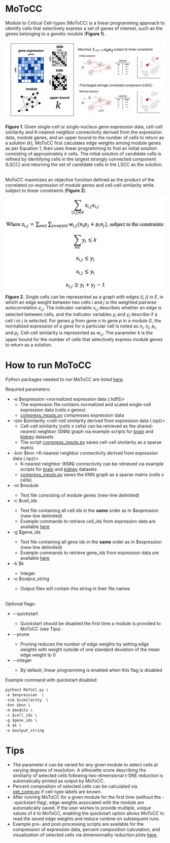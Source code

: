 # MoToCC
Module to Critical Cell-types (MoToCC) is a linear programming approach to identify cells that selectively express a set of genes of interest, such as the genes belonging to a genetic module (**Figure 1**). 

<p align="center"> <img src="figures/Figure1.svg"> <br>  </p> 
<b>Figure 1. </b> Given single-cell or single-nucleus gene expression data, cell-cell similarity and K-nearest neighbor connectivity derived from the expression data, module genes, and an upper bound to the number of cells to return as a solution (<i>k</i>), MoToCC first calculates edge weights among module genes as per Equation 1, then uses linear programming to find an initial solution consisting of approximately <i>k</i> cells. The initial solution of candidate cells is refined by identifying cells in the largest strongly connected component (LSCC) and returning the set of candidate cells in the LSCC as the solution. <br>


<br> MoToCC maximizes an objective function defined as the product of the correlated co-expression of module genes and cell-cell similarity while subject to linear constraints (**Figure 2**).

<p align="center"> <img src="figures/ObjFunction.png"> <br>  </p> 
<b>Figure 2.</b> Single cells can be represented as a graph with edges (<i>i, j</i>) in <i>E</i>, in which an edge weight between two cells <i>i</i> and <i>j</i> is the weighted pairwise autocorrelation <i>z<sub>i,j</sub></i>. The indicator variable <i>x<sub>i,j</sub></i> describes whether an edge is selected between cells, and the indicator variables <i>y<sub>i</sub></i> and <i>y<sub>j</sub></i> describe if a cell <i>i</i> or <i>j</i> is selected. For genes <i>g</i> from gene <i>n</i> to gene <i>p</i> in a module <i>G</i>, the normalized expression of a gene for a particular cell is noted as <i>n<sub>i</sub></i>, <i>n<sub>j</sub></i>, <i>p<sub>i</sub></i>, and <i>p<sub>j</sub></i>. Cell-cell similarity is represented as <i>w<sub>i,j</sub></i>. The parameter <i>k</i> is the upper bound for the number of cells that selectively express module genes to return as a solution.

# How to run MoToCC
Python packages needed to run MoToCC are listed [here](https://github.com/jchow32/MoToCC/blob/824ce5fea996c5560cb0597de86aebee781e6a04/pre_post_processing/conda_python_list.txt). <br>

  Required parameters: <br>
  - -e $expression <normalized expression data (.hdf5)>
    - The expression file contains normalized and scaled single-cell expression data (cells x genes)
    - [compress_inputs.py](https://github.com/jchow32/MoToCC/blob/0de0a1847938c37b0bc05222196ef1c54067bd07/pre_post_processing/compress_inputs.py) compresses expression data 
  - -sim $similarity <cell-cell similarity derived from expression data (.npz)>
    - Cell-cell similarity (cells x cells) can be retrieved as the shared-nearest neighbor (SNN) graph via example scripts for [brain](https://github.com/jchow32/MoToCC/blob/0de0a1847938c37b0bc05222196ef1c54067bd07/pre_post_processing/exp_processing_brain.R) and [kidney](https://github.com/jchow32/MoToCC/blob/0de0a1847938c37b0bc05222196ef1c54067bd07/pre_post_processing/exp_processing_kidney.R) datasets
    - The script [compress_inputs.py](https://github.com/jchow32/MoToCC/blob/0de0a1847938c37b0bc05222196ef1c54067bd07/pre_post_processing/compress_inputs.py) saves cell-cell similarity as a sparse matrix
  - -knn $knn <K-nearest neighbor connectivity derived from expression data (.npz)>
    - K-nearest neighbor (KNN) connectivity can be retrieved via example scripts for [brain](https://github.com/jchow32/MoToCC/blob/0de0a1847938c37b0bc05222196ef1c54067bd07/pre_post_processing/exp_processing_brain.R) and [kidney](https://github.com/jchow32/MoToCC/blob/0de0a1847938c37b0bc05222196ef1c54067bd07/pre_post_processing/exp_processing_kidney.R) datasets
    - [compress_inputs.py](https://github.com/jchow32/MoToCC/blob/0de0a1847938c37b0bc05222196ef1c54067bd07/pre_post_processing/compress_inputs.py) saves the KNN graph as a sparse matrix (cells x cells)
  - -m $module <genes of interest>
    - Text file consisting of module genes (new-line delimited)
  - -c $cell_ids <cell ids from expression data>
    - Text file containing all cell ids in the **same** order as in $expression (new-line delimited)
    - Example commands to retrieve cell_ids from expression data are available [here](https://github.com/jchow32/MoToCC/blob/ba53860abde0455ee59c31807e91dc137e6e0211/pre_post_processing/MoToCC_log.sh)
  - -g $gene_ids <gene ids from expression data>
    - Text file containing all gene ids in the **same** order as in $expression (new-line delimited)
    - Example commands to retrieve gene_ids from expression data are available [here](https://github.com/jchow32/MoToCC/blob/ba53860abde0455ee59c31807e91dc137e6e0211/pre_post_processing/MoToCC_log.sh)
  - -k $k <upper bound of cells to return as solution>
    - Integer
  - -o $output_string <output string to contain in output file names>
    - Output files will contain this string in their file names
  
  <br>Optional flags:<br>
  - --quickstart <enables quickstart>
    - Quickstart should be disabled the first time a module is provided to MoToCC (see Tips)
  - --prune <enables pruning>
    - Pruning reduces the number of edge weights by setting edge weights with weight outside of one standard deviation of the mean edge weight to 0
  - --integer <enables integer programming>
    - By default, linear programming is enabled when this flag is disabled
    
Example command with quickstart disabled: 
```
python3 MoToCC.py \
-e $expression  \
-sim $similarity  \
-knn $knn \
-m $module \
-c $cell_ids \
-g $gene_ids \
-k $k \
-o $output_string
```

# Tips
* The parameter _k_ can be varied for any given module to select cells at varying degrees of resolution. A silhouette score describing the similiarty of selected cells following two-dimensional t-SNE reduction is automatically printed as output by MoToCC.
* Percent composition of selected cells can be calculated via [get_comp.py](https://github.com/jchow32/MoToCC/blob/ba53860abde0455ee59c31807e91dc137e6e0211/pre_post_processing/get_comp.py) if cell-type labels are known.
* After running MoToCC for a given module for the first time (without the --quickstart flag), edge weights associated with the module are automatically saved. If the user wishes to provide multiple, unique values of _k_ to MoToCC, enabling the quickstart option allows MoToCC to read the saved edge weights and reduce runtime on subsequent runs.
* Example pre- and post-processing scripts are available for the compression of expression data, percent composition calculation, and visualization of selected cells via dimensionality reduction plots [here](https://github.com/jchow32/MoToCC/tree/main/pre_post_processing). 
